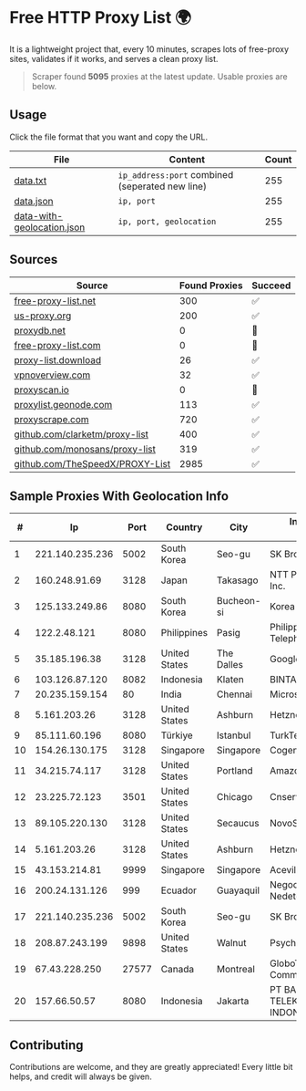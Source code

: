 
# Free HTTP Proxy List 🌍

It is a lightweight project that, every 10 minutes, scrapes lots of free-proxy sites, validates if it works, and serves a clean proxy list.


> Scraper found **5095** proxies at the latest update. Usable proxies are below.

## Usage

Click the file format that you want and copy the URL.


|File|Content|Count|
|----|-------|-----|
|[data.txt](https://raw.githubusercontent.com/themiralay/Proxy-List-World/master/data.txt)|`ip_address:port` combined (seperated new line)|255|
|[data.json](https://raw.githubusercontent.com/themiralay/Proxy-List-World/master/data.json)|`ip, port`|255|
|[data-with-geolocation.json](https://raw.githubusercontent.com/themiralay/Proxy-List-World/master/data-with-geolocation.json)|`ip, port, geolocation`|255|

## Sources

|Source|Found Proxies|Succeed|
|------|-------------|-------|
|[free-proxy-list.net](https://free-proxy-list.net)|300|✅|
|[us-proxy.org](https://www.us-proxy.org)|200|✅|
|[proxydb.net](http://proxydb.net)|0|🚫|
|[free-proxy-list.com](https://free-proxy-list.com/?page=&port=&type%5B%5D=http&type%5B%5D=https&up_time=0&search=Search)|0|🚫|
|[proxy-list.download](https://www.proxy-list.download/HTTP)|26|✅|
|[vpnoverview.com](https://vpnoverview.com/privacy/anonymous-browsing/free-proxy-servers)|32|✅|
|[proxyscan.io](https://www.proxyscan.io)|0|🚫|
|[proxylist.geonode.com](https://proxylist.geonode.com/api/proxy-list?limit=300&page=1&sort_by=lastChecked&sort_type=desc&protocols=http,https)|113|✅|
|[proxyscrape.com](https://api.proxyscrape.com/v2/?request=displayproxies&protocol=http&timeout=10000&country=all&ssl=all&anonymity=all)|720|✅|
|[github.com/clarketm/proxy-list](https://raw.githubusercontent.com/clarketm/proxy-list/master/proxy-list-raw.txt)|400|✅|
|[github.com/monosans/proxy-list](https://raw.githubusercontent.com/monosans/proxy-list/main/proxies/http.txt)|319|✅|
|[github.com/TheSpeedX/PROXY-List](https://raw.githubusercontent.com/TheSpeedX/PROXY-List/master/http.txt)|2985|✅|


## Sample Proxies With Geolocation Info

|#|Ip|Port|Country|City|Internet Service Provider|
|-|--|----|-------|----|-------------------------|
|1|221.140.235.236|5002|South Korea|Seo-gu|SK Broadband Co Ltd|
|2|160.248.91.69|3128|Japan|Takasago|NTT PC Communications, Inc.|
|3|125.133.249.86|8080|South Korea|Bucheon-si|Korea Telecom|
|4|122.2.48.121|8080|Philippines|Pasig|Philippine Long Distance Telephone Co.|
|5|35.185.196.38|3128|United States|The Dalles|Google LLC|
|6|103.126.87.120|8082|Indonesia|Klaten|BINTANGPERKASAORION|
|7|20.235.159.154|80|India|Chennai|Microsoft Corporation|
|8|5.161.203.26|3128|United States|Ashburn|Hetzner Online GmbH|
|9|85.111.60.196|8080|Türkiye|Istanbul|TurkTelecom|
|10|154.26.130.175|3128|Singapore|Singapore|Cogent Communications|
|11|34.215.74.117|3128|United States|Portland|Amazon.com, Inc.|
|12|23.225.72.123|3501|United States|Chicago|Cnservers LLC|
|13|89.105.220.130|3128|United States|Secaucus|NovoServe LLC|
|14|5.161.203.26|3128|United States|Ashburn|Hetzner Online GmbH|
|15|43.153.214.81|9999|Singapore|Singapore|Aceville Pte.ltd|
|16|200.24.131.126|999|Ecuador|Guayaquil|Negocios Y Telefonia Nedetel S.A|
|17|221.140.235.236|5002|South Korea|Seo-gu|SK Broadband Co Ltd|
|18|208.87.243.199|9898|United States|Walnut|Psychz Networks|
|19|67.43.228.250|27577|Canada|Montreal|GloboTech Communications|
|20|157.66.50.57|8080|Indonesia|Jakarta|PT BARAYA TELEKOMUNIKASI INDONESIA|



## Contributing

Contributions are welcome, and they are greatly appreciated! Every
little bit helps, and credit will always be given.

